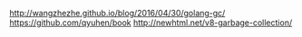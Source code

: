 http://wangzhezhe.github.io/blog/2016/04/30/golang-gc/
https://github.com/qyuhen/book
http://newhtml.net/v8-garbage-collection/
